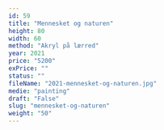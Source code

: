 ```yaml
---
id: 59
title: "Mennesket og naturen"
height: 80
width: 60
method: "Akryl på lærred"
year: 2021
price: "5200"
exPrice: ""
status: ""
fileName: "2021-mennesket-og-naturen.jpg"
medie: "painting"
draft: "False"
slug: "mennesket-og-naturen"
weight: "50"
---
```

